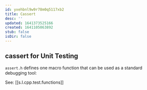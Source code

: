 ```yaml
---
id: yxehbnl9w9r78m0q5117xb2
title: Cassert
desc: ''
updated: 1641373525166
created: 1641105063892
stub: false
isDir: false
---
```



## cassert for Unit Testing

`assert.h` defines one macro function that can be used as a standard debugging tool:

See: [[s.l.cpp.test.functions]]
